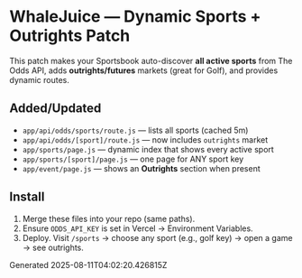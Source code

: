 # WhaleJuice — Dynamic Sports + Outrights Patch

This patch makes your Sportsbook auto-discover **all active sports** from The Odds API,
adds **outrights/futures** markets (great for Golf), and provides dynamic routes.

## Added/Updated
- `app/api/odds/sports/route.js` — lists all sports (cached 5m)
- `app/api/odds/[sport]/route.js` — now includes `outrights` market
- `app/sports/page.js` — dynamic index that shows every active sport
- `app/sports/[sport]/page.js` — one page for ANY sport key
- `app/event/page.js` — shows an **Outrights** section when present

## Install
1) Merge these files into your repo (same paths).
2) Ensure `ODDS_API_KEY` is set in Vercel → Environment Variables.
3) Deploy. Visit `/sports` → choose any sport (e.g., golf key) → open a game → see outrights.

Generated 2025-08-11T04:02:20.426815Z
